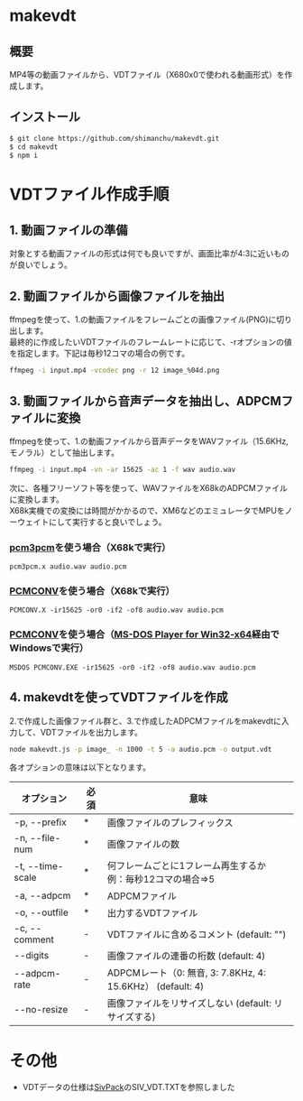# makevdt

## 概要
MP4等の動画ファイルから、VDTファイル（X680x0で使われる動画形式）を作成します。

## インストール
```bash
$ git clone https://github.com/shimanchu/makevdt.git
$ cd makevdt
$ npm i
```

# VDTファイル作成手順

## 1. 動画ファイルの準備
対象とする動画ファイルの形式は何でも良いですが、画面比率が4:3に近いものが良いでしょう。

## 2. 動画ファイルから画像ファイルを抽出
ffmpegを使って、1.の動画ファイルをフレームごとの画像ファイル(PNG)に切り出します。\
最終的に作成したいVDTファイルのフレームレートに応じて、-rオプションの値を指定します。下記は毎秒12コマの場合の例です。

```bash
ffmpeg -i input.mp4 -vcodec png -r 12 image_%04d.png
```

## 3. 動画ファイルから音声データを抽出し、ADPCMファイルに変換

ffmpegを使って、1.の動画ファイルから音声データをWAVファイル（15.6KHz, モノラル）として抽出します。
```bash
ffmpeg -i input.mp4 -vn -ar 15625 -ac 1 -f wav audio.wav
```
次に、各種フリーソフト等を使って、WAVファイルをX68kのADPCMファイルに変換します。\
X68k実機での変換には時間がかかるので、XM6などのエミュレータでMPUをノーウェイトにして実行すると良いでしょう。

### [pcm3pcm](https://www.vector.co.jp/soft/dl/x68/art/se019752.html)を使う場合（X68kで実行）
```dos
pcm3pcm.x audio.wav audio.pcm
```

### [PCMCONV](https://www.vector.co.jp/soft/x68/art/se031966.html)を使う場合（X68kで実行）
```dos
PCMCONV.X -ir15625 -or0 -if2 -of8 audio.wav audio.pcm
```

### [PCMCONV](https://www.vector.co.jp/soft/x68/art/se031966.html)を使う場合（[MS-DOS Player for Win32-x64](http://takeda-toshiya.my.coocan.jp/)経由でWindowsで実行）
```dos
MSDOS PCMCONV.EXE -ir15625 -or0 -if2 -of8 audio.wav audio.pcm
```

## 4. makevdtを使ってVDTファイルを作成
2.で作成した画像ファイル群と、3.で作成したADPCMファイルをmakevdtに入力して、VDTファイルを出力します。

```bash
node makevdt.js -p image_ -n 1000 -t 5 -a audio.pcm -o output.vdt
```

各オプションの意味は以下となります。

|オプション|必須|意味|
|-|-|-|
|-p, --prefix|\*|画像ファイルのプレフィックス|
|-n, --file-num|\*|画像ファイルの数|
|-t, --time-scale|\*|何フレームごとに1フレーム再生するか<br>例：毎秒12コマの場合⇒5 |
|-a, --adpcm|\*|ADPCMファイル|
|-o, --outfile|\*|出力するVDTファイル|
|-c, --comment|-|VDTファイルに含めるコメント (default: "")|
|--digits|-|画像ファイルの連番の桁数 (default: 4)|
|--adpcm-rate|-|ADPCMレート（0: 無音, 3: 7.8KHz, 4: 15.6KHz） (default: 4)|
|--no-resize|-|画像ファイルをリサイズしない (default: リサイズする)|

# その他

- VDTデータの仕様は[SivPack](https://www.vector.co.jp/soft/x68/art/se027692.html)のSIV_VDT.TXTを参照しました
